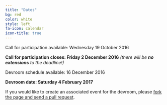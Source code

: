 ```yaml
---
title: "Dates"
bg: red
color: white
style: left 
fa-icon: calendar
icon-title: true
---
```


Call for participation available: Wednesday 19 October 2016

<strong>Call for participation closes: Friday 2 December 2016</strong>
<em>(there will be <strong>no extensions</strong> to the deadline!)</em>

Devroom schedule available: 16 December 2016

<strong>Devroom date: Saturday 4 February 2017</strong>

If you would like to create an associated event for the devroom, please [fork the
page and send a pull
request](https://github.com/hpc-bigdata-fosdem17/hpc-bigdata-fosdem17.github.io).
